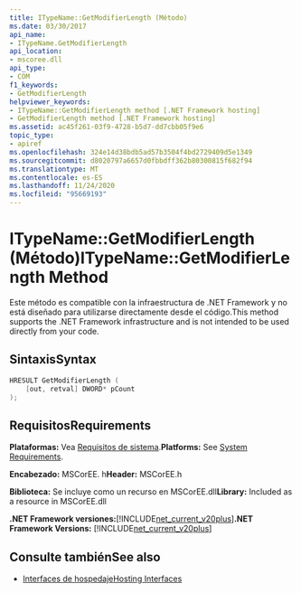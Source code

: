 ```yaml
---
title: ITypeName::GetModifierLength (Método)
ms.date: 03/30/2017
api_name:
- ITypeName.GetModifierLength
api_location:
- mscoree.dll
api_type:
- COM
f1_keywords:
- GetModifierLength
helpviewer_keywords:
- ITypeName::GetModifierLength method [.NET Framework hosting]
- GetModifierLength method [.NET Framework hosting]
ms.assetid: ac45f261-03f9-4728-b5d7-dd7cbb05f9e6
topic_type:
- apiref
ms.openlocfilehash: 324e14d38bdb5ad57b3504f4bd2729409d5e1349
ms.sourcegitcommit: d8020797a6657d0fbbdff362b80300815f682f94
ms.translationtype: MT
ms.contentlocale: es-ES
ms.lasthandoff: 11/24/2020
ms.locfileid: "95669193"
---
```

# <a name="itypenamegetmodifierlength-method"></a><span data-ttu-id="b74cf-102">ITypeName::GetModifierLength (Método)</span><span class="sxs-lookup"><span data-stu-id="b74cf-102">ITypeName::GetModifierLength Method</span></span>

<span data-ttu-id="b74cf-103">Este método es compatible con la infraestructura de .NET Framework y no está diseñado para utilizarse directamente desde el código.</span><span class="sxs-lookup"><span data-stu-id="b74cf-103">This method supports the .NET Framework infrastructure and is not intended to be used directly from your code.</span></span>  
  
## <a name="syntax"></a><span data-ttu-id="b74cf-104">Sintaxis</span><span class="sxs-lookup"><span data-stu-id="b74cf-104">Syntax</span></span>  
  
```cpp  
HRESULT GetModifierLength (  
    [out, retval] DWORD* pCount  
);  
```  
  
## <a name="requirements"></a><span data-ttu-id="b74cf-105">Requisitos</span><span class="sxs-lookup"><span data-stu-id="b74cf-105">Requirements</span></span>  

 <span data-ttu-id="b74cf-106">**Plataformas:** Vea [Requisitos de sistema](../../get-started/system-requirements.md).</span><span class="sxs-lookup"><span data-stu-id="b74cf-106">**Platforms:** See [System Requirements](../../get-started/system-requirements.md).</span></span>  
  
 <span data-ttu-id="b74cf-107">**Encabezado:** MSCorEE. h</span><span class="sxs-lookup"><span data-stu-id="b74cf-107">**Header:** MSCorEE.h</span></span>  
  
 <span data-ttu-id="b74cf-108">**Biblioteca:** Se incluye como un recurso en MSCorEE.dll</span><span class="sxs-lookup"><span data-stu-id="b74cf-108">**Library:** Included as a resource in MSCorEE.dll</span></span>  
  
 <span data-ttu-id="b74cf-109">**.NET Framework versiones:**[!INCLUDE[net_current_v20plus](../../../../includes/net-current-v20plus-md.md)]</span><span class="sxs-lookup"><span data-stu-id="b74cf-109">**.NET Framework Versions:** [!INCLUDE[net_current_v20plus](../../../../includes/net-current-v20plus-md.md)]</span></span>  
  
## <a name="see-also"></a><span data-ttu-id="b74cf-110">Consulte también</span><span class="sxs-lookup"><span data-stu-id="b74cf-110">See also</span></span>

- [<span data-ttu-id="b74cf-111">Interfaces de hospedaje</span><span class="sxs-lookup"><span data-stu-id="b74cf-111">Hosting Interfaces</span></span>](hosting-interfaces.md)
